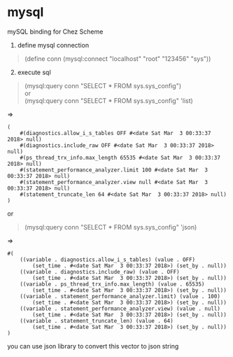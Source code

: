 # mysql

mySQL binding for Chez Scheme

1. define mysql connection

> (define conn (mysql:connect "localhost" "root" "123456" "sys"))

2. execute sql

> (mysql:query conn "SELECT * FROM sys.sys_config")  
> or  
> (mysql:query conn "SELECT * FROM sys.sys_config" 'list)

=>

```
(
    #(diagnostics.allow_i_s_tables OFF #<date Sat Mar  3 00:33:37 2018> null) 
    #(diagnostics.include_raw OFF #<date Sat Mar  3 00:33:37 2018> null) 
    #(ps_thread_trx_info.max_length 65535 #<date Sat Mar  3 00:33:37 2018> null) 
    #(statement_performance_analyzer.limit 100 #<date Sat Mar  3 00:33:37 2018> null) 
    #(statement_performance_analyzer.view null #<date Sat Mar  3 00:33:37 2018> null) 
    #(statement_truncate_len 64 #<date Sat Mar  3 00:33:37 2018> null)
)
```

or 

> (mysql:query conn "SELECT * FROM sys.sys_config" 'json)

=>

```
#(
    ((variable . diagnostics.allow_i_s_tables) (value . OFF) 
        (set_time . #<date Sat Mar  3 00:33:37 2018>) (set_by . null))
    ((variable . diagnostics.include_raw) (value . OFF) 
        (set_time . #<date Sat Mar  3 00:33:37 2018>) (set_by . null)) 
    ((variable . ps_thread_trx_info.max_length) (value . 65535) 
        (set_time . #<date Sat Mar  3 00:33:37 2018>) (set_by . null)) 
    ((variable . statement_performance_analyzer.limit) (value . 100)
        (set_time . #<date Sat Mar  3 00:33:37 2018>) (set_by . null)) 
    ((variable . statement_performance_analyzer.view) (value . null)
        (set_time . #<date Sat Mar  3 00:33:37 2018>) (set_by . null)) 
    ((variable . statement_truncate_len) (value . 64) 
        (set_time . #<date Sat Mar  3 00:33:37 2018>) (set_by . null))
)
```

you can use json library to convert this vector to json string